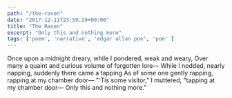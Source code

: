 ```yaml
---
path: "/the-raven"
date: "2017-12-11T23:59:29+00:00"
title: "The Raven"
excerpt: "Only this and nothing more"
tags: ['poem', 'narrative', 'edgar allan poe', 'poe' ]
---
```


Once upon a midnight dreary, while I pondered, weak and weary,
Over many a quaint and curious volume of forgotten lore—
While I nodded, nearly napping, suddenly there came a tapping
As of some one gently rapping, rapping at my chamber door—
"'Tis some visitor," I muttered, "tapping at my chamber door—
                                                Only this and nothing more."